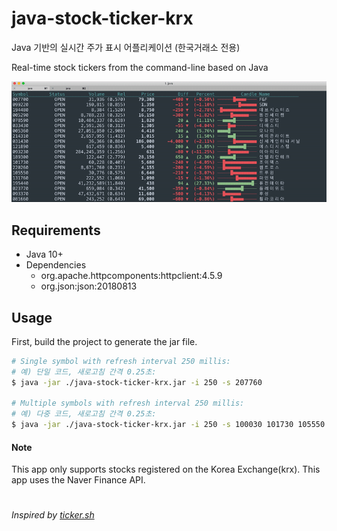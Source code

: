 # java-stock-ticker-krx
Java 기반의 실시간 주가 표시 어플리케이션 (한국거래소 전용)

Real-time stock tickers from the command-line based on Java



![java-stock-ticker-kr](https://raw.githubusercontent.com/DaegiKim/java-stock-ticker-krx/master/screenshot.gif)

## Requirements
- Java 10+
- Dependencies
  - org.apache.httpcomponents:httpclient:4.5.9
  - org.json:json:20180813

## Usage
First, build the project to generate the jar file.
```sh
# Single symbol with refresh interval 250 millis:
# 예) 단일 코드, 새로고침 간격 0.25초:
$ java -jar ./java-stock-ticker-krx.jar -i 250 -s 207760  
 
# Multiple symbols with refresh interval 250 millis:
# 예) 다중 코드, 새로고침 간격 0.25초:
$ java -jar ./java-stock-ticker-krx.jar -i 250 -s 100030 101730 105550 115440 115450
```

#### Note
This app only supports stocks registered on the Korea Exchange(krx). This app uses the Naver Finance API.

#
*Inspired by [ticker.sh](https://github.com/pstadler/ticker.sh)*
